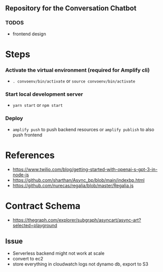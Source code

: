 ## Repository for the Conversation Chatbot

### TODOS
 - frontend design

# Steps
### Activate the virtual environment (required for Amplify cli)
- `. convoenv/bin/activate` or `source convoenv/bin/activate`

### Start local development server
- `yarn start` or `npm start`

### Deploy
- `amplify push` to push backend resources or `amplify publish` to also push frontend

# References
- https://www.twilio.com/blog/getting-started-with-openai-s-gpt-3-in-node-js
- https://github.com/sharthan/Async_bp/blob/main/indexbp.html
- https://github.com/nurecas/regalia/blob/master/Regalia.js


# Contract Schema
- https://thegraph.com/explorer/subgraph/asyncart/async-art?selected=playground


## Issue
- Serverless backend might not work at scale
- convert to ec2
- store everything in cloudwatch logs not dynamo db, export to S3